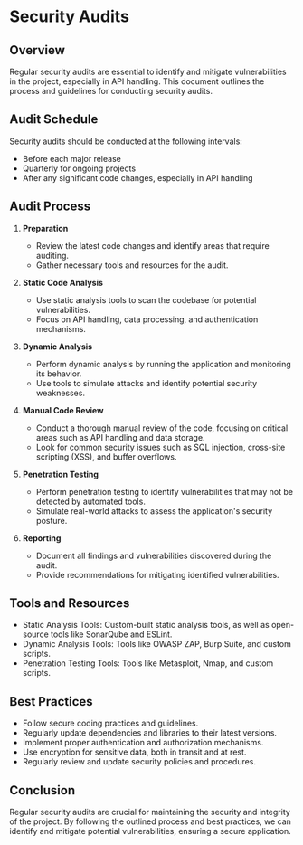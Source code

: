 # Security Audits

## Overview

Regular security audits are essential to identify and mitigate vulnerabilities in the project, especially in API handling. This document outlines the process and guidelines for conducting security audits.

## Audit Schedule

Security audits should be conducted at the following intervals:
- Before each major release
- Quarterly for ongoing projects
- After any significant code changes, especially in API handling

## Audit Process

1. **Preparation**
   - Review the latest code changes and identify areas that require auditing.
   - Gather necessary tools and resources for the audit.

2. **Static Code Analysis**
   - Use static analysis tools to scan the codebase for potential vulnerabilities.
   - Focus on API handling, data processing, and authentication mechanisms.

3. **Dynamic Analysis**
   - Perform dynamic analysis by running the application and monitoring its behavior.
   - Use tools to simulate attacks and identify potential security weaknesses.

4. **Manual Code Review**
   - Conduct a thorough manual review of the code, focusing on critical areas such as API handling and data storage.
   - Look for common security issues such as SQL injection, cross-site scripting (XSS), and buffer overflows.

5. **Penetration Testing**
   - Perform penetration testing to identify vulnerabilities that may not be detected by automated tools.
   - Simulate real-world attacks to assess the application's security posture.

6. **Reporting**
   - Document all findings and vulnerabilities discovered during the audit.
   - Provide recommendations for mitigating identified vulnerabilities.

## Tools and Resources

- Static Analysis Tools: Custom-built static analysis tools, as well as open-source tools like SonarQube and ESLint.
- Dynamic Analysis Tools: Tools like OWASP ZAP, Burp Suite, and custom scripts.
- Penetration Testing Tools: Tools like Metasploit, Nmap, and custom scripts.

## Best Practices

- Follow secure coding practices and guidelines.
- Regularly update dependencies and libraries to their latest versions.
- Implement proper authentication and authorization mechanisms.
- Use encryption for sensitive data, both in transit and at rest.
- Regularly review and update security policies and procedures.

## Conclusion

Regular security audits are crucial for maintaining the security and integrity of the project. By following the outlined process and best practices, we can identify and mitigate potential vulnerabilities, ensuring a secure application.

